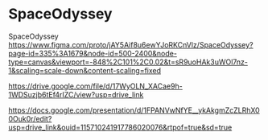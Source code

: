 # SpaceOdyssey
SpaceOdyssey
https://www.figma.com/proto/jAY5Aif8u6ewYJoRKCnVlz/SpaceOdyssey?page-id=335%3A1679&node-id=500-2400&node-type=canvas&viewport=-848%2C101%2C0.02&t=sR9uoHAk3uWOl7nz-1&scaling=scale-down&content-scaling=fixed

https://drive.google.com/file/d/17WyOLN_XACae9h-1WDSuzjb6tEf4rIZC/view?usp=drive_link

https://docs.google.com/presentation/d/1FPANVwNfYE__ykAkgmZcZLRhX00Ouk0r/edit?usp=drive_link&ouid=115710241917786020076&rtpof=true&sd=true
